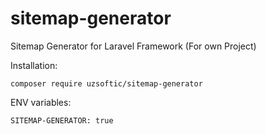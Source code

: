 # sitemap-generator
Sitemap Generator for Laravel Framework (For own Project)

Installation:
```
composer require uzsoftic/sitemap-generator
```

ENV variables:
```
SITEMAP-GENERATOR: true
```
